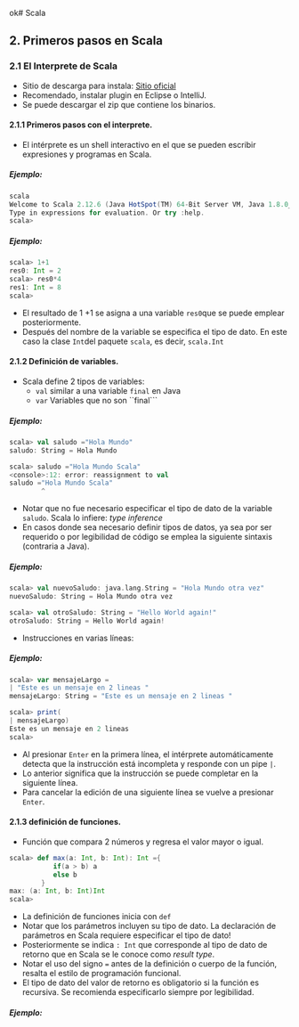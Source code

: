 ok# Scala
## 2. Primeros pasos en Scala
### 2.1 El Interprete de Scala
* Sitio de descarga para instala: [Sitio oficial](http://www.scala-lang.org)
* Recomendado, instalar plugin en Eclipse o IntelliJ.
* Se puede descargar el zip que contiene los binarios.
#### 2.1.1 Primeros pasos con el interprete.
* El intérprete es un shell interactivo  en el que se pueden escribir expresiones y programas en Scala.
##### Ejemplo:
```scala
scala
Welcome to Scala 2.12.6 (Java HotSpot(TM) 64-Bit Server VM, Java 1.8.0_151).
Type in expressions for evaluation. Or try :help.
scala>
```
##### Ejemplo:
```scala
scala> 1+1
res0: Int = 2
scala> res0*4
res1: Int = 8
scala>
```
* El resultado de 1 +1 se asigna a una variable ```res0```que se puede emplear posteriormente. 
* Después del nombre de la variable se especifica el tipo de dato. En este caso la clase ```Int```del paquete  ```scala```, es decir, ```scala.Int```
#### 2.1.2 Definición de variables.
* Scala define 2 tipos de variables:
	* ```val```  similar a una variable ```final``` en  Java
	* ```var```  Variables que no son ``final```
##### Ejemplo:
```scala
scala> val saludo ="Hola Mundo"
saludo: String = Hola Mundo

scala> saludo ="Hola Mundo Scala"
<console>:12: error: reassignment to val
saludo ="Hola Mundo Scala"
        ^
```
* Notar que no fue necesario especificar el tipo de dato de la variable ```saludo```. Scala lo infiere:  *type inference*
* En casos donde sea necesario definir tipos de datos,  ya sea por ser requerido o por legibilidad de código se emplea la siguiente sintaxis (contraria a Java).
##### Ejemplo:
```scala
scala> val nuevoSaludo: java.lang.String = "Hola Mundo otra vez"
nuevoSaludo: String = Hola Mundo otra vez

scala> val otroSaludo: String = "Hello World again!"
otroSaludo: String = Hello World again!
```
* Instrucciones en varias líneas:
##### Ejemplo:
```scala
scala> var mensajeLargo =
| "Este es un mensaje en 2 lineas "
mensajeLargo: String = "Este es un mensaje en 2 lineas "

scala> print(
| mensajeLargo)
Este es un mensaje en 2 lineas
scala>
```
* Al presionar ```Enter``` en la primera línea, el intérprete automáticamente detecta que la instrucción está incompleta y responde con un pipe ```|```.
* Lo anterior significa que la instrucción se puede completar en la siguiente línea.
* Para cancelar la edición de una siguiente línea se vuelve a presionar ```Enter```.
#### 2.1.3  definición de funciones.
* Función que compara 2 números y regresa el valor mayor o igual.
```scala
scala> def max(a: Int, b: Int): Int ={
	       if(a > b) a
	       else b
	    }
max: (a: Int, b: Int)Int
scala>
```
* La definición de funciones inicia con ```def```
* Notar que  los parámetros incluyen su tipo de dato.   La declaración de parámetros en Scala requiere especificar el tipo de dato!
* Posteriormente se indica ```: Int``` que corresponde al tipo de dato de retorno que en Scala se le conoce como *result type*.  
* Notar el uso del signo ```=``` antes de la definición o cuerpo de la función, resalta el estilo de programación funcional.
* El tipo de dato del valor de retorno es obligatorio si la función es recursiva. Se recomienda especificarlo siempre por legibilidad.
##### Ejemplo:

<!--stackedit_data:
eyJoaXN0b3J5IjpbNzg1NTg4MDg3LDg0MTIyMjAzNCwxNjQxNT
AxNzUwLDE3NDE3NTg3MDcsNDY0MzQ2MDExLC05NTA0NzU2MjQs
LTE2MjQ5NjQ3ODYsMTQ3MjAzODAwOSwzNDc1NzYyOTMsLTY4OT
YyMDM5MF19
-->
